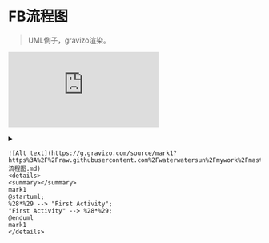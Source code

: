 # FB流程图 #
> UML例子，gravizo渲染。

![Alt text](https://g.gravizo.com/source/mark1?https%3A%2F%2Fraw.githubusercontent.com%2Fwaterwatersun%2Fmywork%2Fmaster%2FFB流程图.md)
<details>
<summary></summary>
mark1
@startuml;
%28*%29 --> "First Activity";
"First Activity" --> %28*%29;
@enduml
mark1
</details>

```
![Alt text](https://g.gravizo.com/source/mark1?https%3A%2F%2Fraw.githubusercontent.com%2Fwaterwatersun%2Fmywork%2Fmaster%2FFB流程图.md)
<details>
<summary></summary>
mark1
@startuml;
%28*%29 --> "First Activity";
"First Activity" --> %28*%29;
@enduml
mark1
</details>
```
